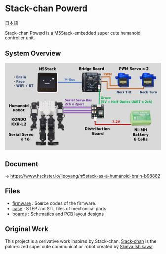# Stack-chan Powerd
[日本語](./README_ja.md)

Stack-chan Powerd is a M5Stack-embedded super cute humanoid controller unit.

<!-- 動画埋め込み
## Video
[![代替テキスト](https://img.youtube.com/vi/nw4zOiLLuTk/0.jpg)](https://www.youtube.com/watch?v=nw4zOiLLuTk)
 -->
## System Overview
![System Overview](./docs/images/overview.jpg)

## Document
→ https://www.hackster.io/lipoyang/m5stack-as-a-humanoid-brain-b98882

## Files
* [firmware](./firmware/) : Source codes of the firmware.
* [case](./case/) : STEP and STL files of mechanical parts
* [boards](./boards/) : Schematics and PCB layout designs


## Original Work
This project is a derivative work inspired by Stack-chan. [Stack-chan](https://github.com/stack-chan/stack-chan) is the palm-sized super cute communication robot created by [Shinya Ishikawa](https://x.com/stack_chan).

